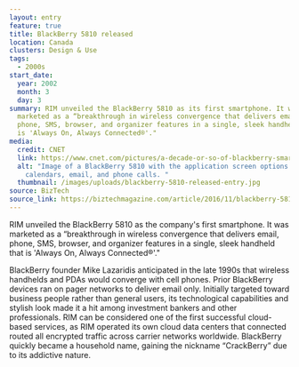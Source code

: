 ```yaml
---
layout: entry
feature: true
title: BlackBerry 5810 released
location: Canada
clusters: Design & Use
tags:
  - 2000s
start_date:
  year: 2002
  month: 3
  day: 3
summary: RIM unveiled the BlackBerry 5810 as its first smartphone. It was
  marketed as a “breakthrough in wireless convergence that delivers email,
  phone, SMS, browser, and organizer features in a single, sleek handheld that
  is 'Always On, Always Connected®'."
media:
  credit: CNET
  link: https://www.cnet.com/pictures/a-decade-or-so-of-blackberry-smartphones-pictures/2/
  alt: "Image of a BlackBerry 5810 with the application screen options including
    calendars, email, and phone calls. "
  thumbnail: /images/uploads/blackberry-5810-released-entry.jpg
source: BizTech
source_link: https://biztechmagazine.com/article/2016/11/blackberry-5810-kickstarted-mobile-work-era
---
```

RIM unveiled the BlackBerry 5810 as the company's first smartphone. It was marketed as a “breakthrough in wireless convergence that delivers email, phone, SMS, browser, and organizer features in a single, sleek handheld that is 'Always On, Always Connected®'."

BlackBerry founder Mike Lazaridis anticipated in the late 1990s that wireless handhelds and PDAs would converge with cell phones. Prior BlackBerry devices ran on pager networks to deliver email only. Initially targeted toward business people rather than general users, its technological capabilities and stylish look made it a hit among investment bankers and other professionals. RIM can be considered one of the first successful cloud-based services, as RIM operated its own cloud data centers that connected routed all encrypted traffic across carrier networks worldwide. BlackBerry quickly became a household name, gaining the nickname “CrackBerry” due to its addictive nature.
